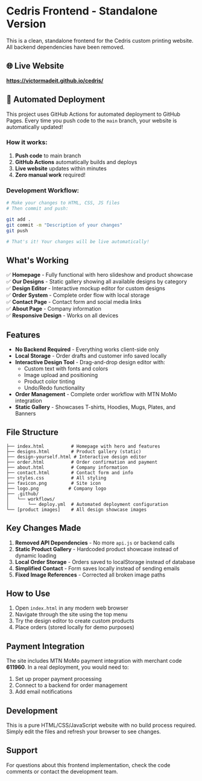 # Cedris Frontend - Standalone Version

This is a clean, standalone frontend for the Cedris custom printing website. All backend dependencies have been removed.

## 🌐 Live Website
**https://victormadeit.github.io/cedris/**

## 🚀 Automated Deployment

This project uses GitHub Actions for automated deployment to GitHub Pages. Every time you push code to the `main` branch, your website is automatically updated!

### How it works:
1. **Push code** to main branch
2. **GitHub Actions** automatically builds and deploys
3. **Live website** updates within minutes
4. **Zero manual work** required!

### Development Workflow:
```bash
# Make your changes to HTML, CSS, JS files
# Then commit and push:

git add .
git commit -m "Description of your changes"
git push

# That's it! Your changes will be live automatically!
```

## What's Working

✅ **Homepage** - Fully functional with hero slideshow and product showcase  
✅ **Our Designs** - Static gallery showing all available designs by category  
✅ **Design Editor** - Interactive mockup editor for custom designs  
✅ **Order System** - Complete order flow with local storage  
✅ **Contact Page** - Contact form and social media links  
✅ **About Page** - Company information  
✅ **Responsive Design** - Works on all devices  

## Features

- **No Backend Required** - Everything works client-side only
- **Local Storage** - Order drafts and customer info saved locally
- **Interactive Design Tool** - Drag-and-drop design editor with:
  - Custom text with fonts and colors
  - Image upload and positioning  
  - Product color tinting
  - Undo/Redo functionality
- **Order Management** - Complete order workflow with MTN MoMo integration
- **Static Gallery** - Showcases T-shirts, Hoodies, Mugs, Plates, and Banners

## File Structure

```
├── index.html          # Homepage with hero and features
├── designs.html        # Product gallery (static)
├── design-yourself.html # Interactive design editor
├── order.html          # Order confirmation and payment
├── about.html          # Company information
├── contact.html        # Contact form and info
├── styles.css          # All styling
├── favicon.png         # Site icon
├── logo.png           # Company logo
├── .github/
│   └── workflows/
│       └── deploy.yml  # Automated deployment configuration
└── [product images]    # All design showcase images
```

## Key Changes Made

1. **Removed API Dependencies** - No more `api.js` or backend calls
2. **Static Product Gallery** - Hardcoded product showcase instead of dynamic loading
3. **Local Order Storage** - Orders saved to localStorage instead of database
4. **Simplified Contact** - Form saves locally instead of sending emails
5. **Fixed Image References** - Corrected all broken image paths

## How to Use

1. Open `index.html` in any modern web browser
2. Navigate through the site using the top menu
3. Try the design editor to create custom products
4. Place orders (stored locally for demo purposes)

## Payment Integration

The site includes MTN MoMo payment integration with merchant code **611960**. In a real deployment, you would need to:

1. Set up proper payment processing
2. Connect to a backend for order management
3. Add email notifications

## Development

This is a pure HTML/CSS/JavaScript website with no build process required. Simply edit the files and refresh your browser to see changes.

## Support

For questions about this frontend implementation, check the code comments or contact the development team.

